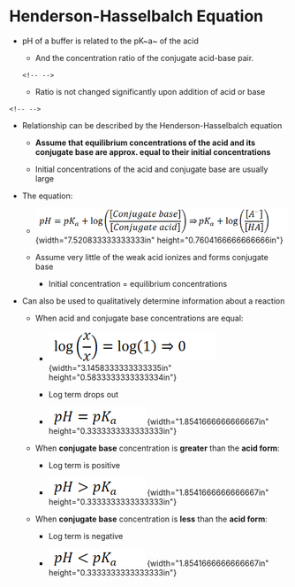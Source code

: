 # Henderson-Hasselbalch Equation
-   pH of a buffer is related to the pK~a~ of the acid

    -   And the concentration ratio of the conjugate acid-base pair.

    ```{=html}
    <!-- -->
    ```
    -   Ratio is not changed significantly upon addition of acid or base

```{=html}
<!-- -->
```
-   Relationship can be described by the Henderson-Hasselbalch equation

    -   **Assume that equilibrium concentrations of the acid and its conjugate base are approx. equal to their initial concentrations**

    -   Initial concentrations of the acid and conjugate base are usually large
-   The equation:

    -   ![](../media/Unit-8-Henderson-Hasselbalch-Equation-image1.png){width="7.520833333333333in" height="0.7604166666666666in"}

    -   Assume very little of the weak acid ionizes and forms conjugate base

        -   Initial concentration = equilibrium concentrations
-   Can also be used to qualitatively determine information about a reaction

    -   When acid and conjugate base concentrations are equal:

        -   ![](../media/Unit-8-Henderson-Hasselbalch-Equation-image2.png){width="3.1458333333333335in" height="0.5833333333333334in"}

        -   Log term drops out

        -   ![](../media/Unit-8-Henderson-Hasselbalch-Equation-image3.png){width="1.8541666666666667in" height="0.3333333333333333in"}

    -   When **conjugate base** concentration is **greater** than the **acid form**:

        -   Log term is positive

        -   ![](../media/Unit-8-Henderson-Hasselbalch-Equation-image4.png){width="1.8541666666666667in" height="0.3333333333333333in"}

    -   When **conjugate base** concentration is **less** than the **acid form**:

        -   Log term is negative

        -   ![](../media/Unit-8-Henderson-Hasselbalch-Equation-image5.png){width="1.8541666666666667in" height="0.3333333333333333in"}







